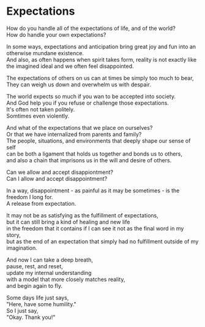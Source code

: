 # Expectations

How do you handle all of the expectations of life, and of the world?  
How do handle your own expectations?  

In some ways, expectations and anticipation bring great joy and fun into an otherwise mundane existence.  
And also, as often happens when spirit takes form, reality is not exactly like the imagined ideal and we often feel disappointed.  

The expectations of others on us can at times be simply too much to bear,  
They can weigh us down and overwhelm us with despair.  

The world expects so much if you wan to be accepted into society.  
And God help you if you refuse or challenge those expectations.  
It's often not taken politely.  
Somtimes even violently.  

And what of the expectations that we place on ourselves?  
Or that we have internalized from parents and family?  
The people, situations, and environments that deeply shape our sense of self  
can be both a ligament that holds us together and bonds us to others,  
and also a chain that imprisons us in the will and desire of others.  

Can we allow and accept disappiontment?  
Can I allow and accept disappointment?  

In a way, disappointment - as painful as it may be sometimes - is the freedom I long for.  
A release from expectation.  

It may not be as satisfying as the fulfillment of expectations,  
but it can still bring a kind of healing and new life  
in the freedom that it contains if I can see it not as the final word in my story,  
but as the end of an expectation that simply had no fulfillment outside of my imagination.  

And now I can take a deep breath,  
pause, rest, and reset,  
update my internal understanding  
with a model that more closely matches reality,  
and begin again to fly.  

Some days life just says,  
"Here, have some humility."  
So I just say,  
"Okay. Thank you!"  
